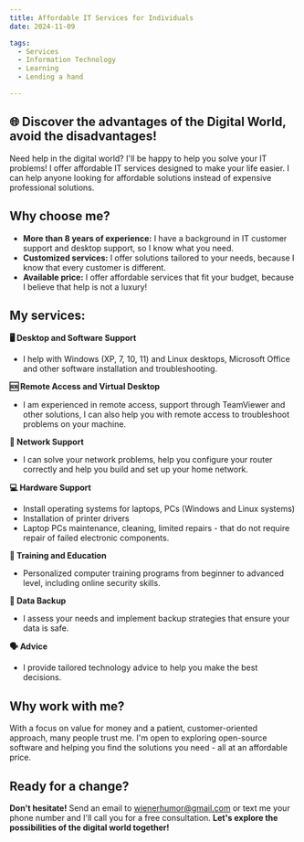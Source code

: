 ```yaml
---
title: Affordable IT Services for Individuals
date: 2024-11-09

tags:
  - Services
  - Information Technology
  - Learning
  - Lending a hand

---
```



## 🌐 Discover the advantages of the Digital World, avoid the disadvantages!

Need help in the digital world? I'll be happy to help you solve your IT problems! I offer affordable IT services designed to make your life easier. I can help anyone looking for affordable solutions instead of expensive professional solutions.

## Why choose me?

- **More than 8 years of experience:** I have a background in IT customer support and desktop support, so I know what you need.
- **Customized services:** I offer solutions tailored to your needs, because I know that every customer is different.
- **Available price:** I offer affordable services that fit your budget, because I believe that help is not a luxury!



## My services:

**🖥️ Desktop and Software Support**
- I help with Windows (XP, 7, 10, 11) and Linux desktops, Microsoft Office and other software installation and troubleshooting.

**🆘 Remote Access and Virtual Desktop**
- I am experienced in remote access, support through TeamViewer and other solutions, I can also help you with remote access to troubleshoot problems on your machine.

**🛜 Network Support**
- I can solve your network problems, help you configure your router correctly and help you build and set up your home network.

**💻 Hardware Support**
- Install operating systems for laptops, PCs (Windows and Linux systems)
- Installation of printer drivers
- Laptop PCs maintenance, cleaning, limited repairs - that do not require repair of failed electronic components.

**📖 Training and Education**
- Personalized computer training programs from beginner to advanced level, including online security skills.

**💾 Data Backup**
- I assess your needs and implement backup strategies that ensure your data is safe.

**🗣️ Advice**
- I provide tailored technology advice to help you make the best decisions.

## Why work with me?
With a focus on value for money and a patient, customer-oriented approach, many people trust me. I'm open to exploring open-source software and helping you find the solutions you need - all at an affordable price.

## Ready for a change?
**Don't hesitate!** Send an email to wienerhumor@gmail.com or text me your phone number and I'll call you for a free consultation. 
**Let's explore the possibilities of the digital world together!**

<!--more-->
